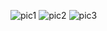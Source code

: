 ![pic1](https://user-images.githubusercontent.com/89120135/204588886-4b0a6ad3-01fa-40e3-8685-e61b86148a3c.png)
![pic2](https://user-images.githubusercontent.com/89120135/204588951-192597fa-335e-4f75-bc1e-18da1dd9b7b8.png)
![pic3](https://user-images.githubusercontent.com/89120135/204589018-88361845-5b85-4536-af0c-8ce1ba2ce3fb.png)
